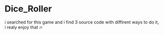 # Dice_Roller

i searched for this game and i find 3 source code with diffirent ways to do it, i realy enjoy that 🔥
